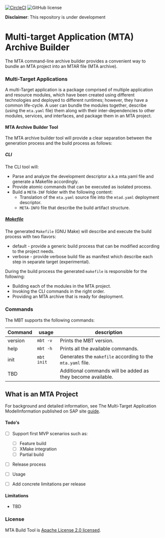 [![CircleCI](https://circleci.com/gh/SAP/cloud-mta-build-tool.svg?style=svg&circle-token=ecedd1dce3592adcd72ee4c61481972c32dcfad7)](https://circleci.com/gh/SAP/cloud-mta-build-tool)
![GitHub license](https://img.shields.io/badge/license-Apache_2.0-blue.svg)

<b>Disclaimer</b>: This repository is under development  
# Multi-target Application (MTA) Archive Builder


The MTA command-line archive builder provides a convenient way to bundle an MTA project into an MTAR file (MTA archive).

### Multi-Target Applications

A multi-Target application is a package comprised of multiple application and resource modules, 
which have been created using different technologies and deployed to different runtimes; however, they have a common life-cycle. 
A user can bundle the modules together, describe (using the `mta.yaml` file) them along with their inter-dependencies to other modules, 
services, and interfaces, and package them in an MTA project.
 

#### MTA Archive Builder Tool 

The MTA archive builder tool will provide a clear separation between the generation process and the build process as follows:

##### CLI 

The CLI tool will:
- Parse and analyze the development descriptor a.k.a mta.yaml file and generate a Makefile accordingly. 
- Provide atomic commands that can be executed as isolated process.
- Build a `META-INF` folder with the following content:
  - Translation of the `mta.yaml` source file into the `mtad.yaml` deployment descriptor.
  - `META-INFO` file that describe the build artifact structure.
  
  
##### [Makefile](https://www.gnu.org/software/make/)

The generated `Makefile` (GNU Make) will describe and execute the build process with two flavors:
- default - provide a generic build process that can be modified according to the project needs.
- verbose - provide verbose build file as manifest which describe each step in separate target (experimental).

During the build process the generated `makefile` is responsible for the following:
- Building each of the modules in the MTA project.
- Invoking the CLI commands in the right order. 
- Providing an MTA archive that is ready for deployment.

### Commands <a id='commands'></a>

The MBT supports the following commands:


| Command | usage        | description                                            |
| ------  | ------       |  ----------                                            |
| version | `mbt -v`     | Prints the MBT version.                                 |
| help    | `mbt -h`     | Prints all the available commands.                     | 
| init    | `mbt init`   | Generates the `makefile` according to the `mta.yaml` file.             |
| TBD     |              | Additional commands will be added as they become available.



## What is an MTA Project

For background and detailed information, see The Multi-Target Application ModelInformation published on SAP site [guide](http://help.sap.com/disclaimer?site=http://www.sap.com/documents/2016/06/e2f618e4-757c-0010-82c7-eda71af511fa.html).

#### Todo's

 - [ ] Support first MVP scenarios such as:
 
   - [ ] Feature build
   - [ ] XMake integration 
   - [ ] Partial build
   
 - [ ] Release process
 - [ ] Usage
 - [ ] Add concrete limitations per release

 
 #### Limitations
 
   - TBD
 
 
 ### License
 
 MTA Build Tool is [Apache License 2.0 licensed](./LICENSE).